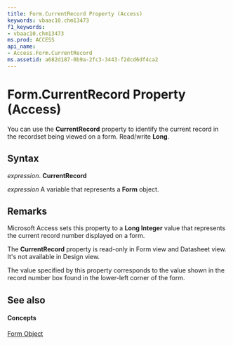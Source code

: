 ```yaml
---
title: Form.CurrentRecord Property (Access)
keywords: vbaac10.chm13473
f1_keywords:
- vbaac10.chm13473
ms.prod: ACCESS
api_name:
- Access.Form.CurrentRecord
ms.assetid: a682d187-0b9a-2fc3-3443-f2dcd6df4ca2
---
```



# Form.CurrentRecord Property (Access)

You can use the  **CurrentRecord** property to identify the current record in the recordset being viewed on a form. Read/write **Long**.


## Syntax

 _expression_. **CurrentRecord**

 _expression_ A variable that represents a **Form** object.


## Remarks

Microsoft Access sets this property to a  **Long Integer** value that represents the current record number displayed on a form.

The  **CurrentRecord** property is read-only in Form view and Datasheet view. It's not available in Design view.

The value specified by this property corresponds to the value shown in the record number box found in the lower-left corner of the form.


## See also


#### Concepts


[Form Object](form-object-access.md)

